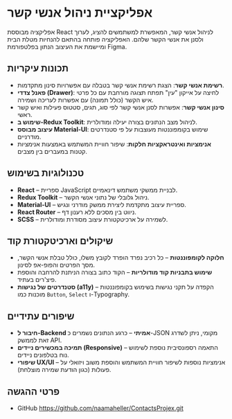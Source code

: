 # אפליקציית ניהול אנשי קשר

אפליקציה מבוססת React לניהול אנשי קשר, המאפשרת למשתמשים להציג, לערוך ולסנן את אנשי הקשר שלהם. האפליקציה פותחה בהתאם להנחיות מטלת הבית ומיישמת את העיצוב הנתון בפלטפורמת Figma.

## תכונות עיקריות
- **רשימת אנשי קשר**: הצגת רשימת אנשי קשר בטבלה עם אפשרויות סינון מתקדמות.
- **פאנל צדדי (Drawer)**: לחיצה על אייקון "עין" תפתח תצוגה מורחבת עם כל פרטי איש הקשר (כולל תמונה) עם אפשרות לעריכה ושמירה.
- **סינון אנשי קשר**: אפשרות לסנן אנשי קשר לפי סוג, תגים, סטטוס פעילות ואיש קשר ראשי.
- **שימוש ב-Redux Toolkit**: לניהול מצב הנתונים בצורה יעילה ומודולרית.
- **עיצוב מבוסס Material-UI**: שימוש בקומפוננטות מעוצבות על פי סטנדרטים מודרניים.
- **אנימציות ואינטראקציות חלקות**: שיפור חוויית המשתמש באמצעות אנימציות קטנות במעברים בין מצבים.

## טכנולוגיות בשימוש
- **React** – ספריית JavaScript לבניית ממשקי משתמש דינאמיים.
- **Redux Toolkit** – ניהול גלובלי של נתוני אנשי הקשר.
- **Material-UI** – ספריית עיצוב מתקדמת ליצירת ממשק מודרני ונגיש.
- **React Router** – ניווט בין מסכים ללא רענון דף.
- **SCSS** – לשמירה על ארכיטקטורת עיצוב מסודרת ומודולרית.

## שיקולים וארכיטקטורת קוד
- **חלוקה לקומפוננטות** – כל רכיב נפרד הופרד לקובץ משלו, כולל טבלת אנשי הקשר, מסך הפרטים והפופ-אפ לסינון.
- **שימוש בתבניות קוד מודולריות** – הקוד כתוב בצורה הניתנת להרחבה והוספת פיצ'רים בעתיד.
- **סטנדרטים של נגישות (a11y)** – הקפדה על תקני נגישות בשימוש בקומפוננטות מוכנות כמו `Button`, `Select` ו-Typography.

## שיפורים עתידיים
- **חיבור ל-Backend אמיתי** – כרגע הנתונים נשמרים כ-JSON מקומי, ניתן לשדרג זאת לממשק API.
- **תמיכה במכשירים ניידים (Responsive)** – התאמה רספונסיבית נוספת לשימוש נוח בטלפונים ניידים.
- **שיפורי UX/UI** – אנימציות נוספות לשיפור חוויית המשתמש והוספת משוב ויזואלי על פעולות (כגון הודעת שמירה מוצלחת).

## פרטי ההגשה
- GitHub 
https://github.com/naamaheller/ContactsProjex.git



